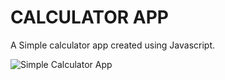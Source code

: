# CALCULATOR APP 

A Simple calculator app created using Javascript.

![Simple Calculator App](https://i.imghippo.com/files/o9hMU1720371154.png)
